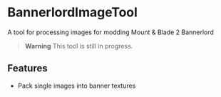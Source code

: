 # BannerlordImageTool
A tool for processing images for modding Mount &amp; Blade 2 Bannerlord

> **Warning**
> This tool is still in progress.

## Features

- Pack single images into banner textures
